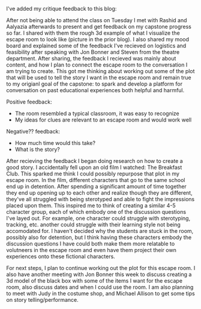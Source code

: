 I've added my critique feedback to this blog:

After not being able to attend the class on Tuesday I met with Rashid and Aalyazia afterwards to present and get feedback on my capstone progress so far. I shared with them the rough 3d example of what I visualize the escape room to look like (picture in the prior blog). I also shared my mood board and explained some of the feedback I've recieved on logistics and feasibility after speaking with Jon Bonner and Steven from the theatre department. After sharing, the feedback I recieved was mainly about content, and how I plan to connect the escape room to the conversation I am trying to create. This got me thinking about working out some of the plot that will be used to tell the story I want in the escape room and remain true to my origianl goal of the capstone: to spark and develop a platform for conversation on past educational experiences both helpful and harmful. 

Positive feedback:
- The room resembled a typical classroom, it was easy to recognize
- My ideas for clues are relevant to an escape room and would work well

Negative?? feedback:
- How much time would this take?
- What is the story?

After recieving the feedback I began doing research on how to create a good story. I accidentally fell upon an old film I watched: The Breakfast Club. This sparked me think I could possibly repurpose that plot in my escape room. In the film, different characters that go to the same school end up in detention. After spending a significant amount of time together they end up opening up to each other and realize though they are different, they've all struggled with being sterotyped and able to fight the impressions placed upon them. This inspired me to think of creating a similar 4-5 character group, each of which embody one of the discussion questions I've layed out. For example, one character could struggle with sterotyping, tracking, etc. another could struggle with their learning style not being accomodated for. I haven't decided why the students are stuck in the room, possibly also for detention, but I think having these characters embody the discussion questions I have could both make them more relatable to volutneers in the escape room and even have them project their own experiences onto these fictional characters.

For next steps, I plan to continue working out the plot for this escape room. I also have another meeting with Jon Bonner this week to discuss creating a 3d model of the black box with some of the items I want for the escape room, also discuss dates and when I could use the room. I am also planning to meet with Judy in the costume shop, and Michael Allison to get some tips on story telling/performance. 
